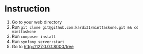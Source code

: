 # Instruction

1. Go to your web directory
2. Run `git clone git@github.com:kardi31/minttaskone.git && cd minttaskone`
3. Run `composer install`
4. Run `symfony server:start`
5. Go to http://127.0.0.1:8000/tree

